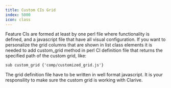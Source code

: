 ```yaml
---
title: Custom CIs Grid
index: 5000
icon: class
---
```


Feature CIs are formed at least by one perl file where functionality is defined, and a javascript file that have all visual configuration. If you want to personalize the grid columns that are shown in list class elements it is needed to add custom_grid method in perl CI definition file that returns the specified path of the custom grid, like:

	sub custom_grid {'comp/customized_grid.js'}

The grid definition file have to be written in well format javascript. It is your responsility to make sure the custom grid is working with Clarive.